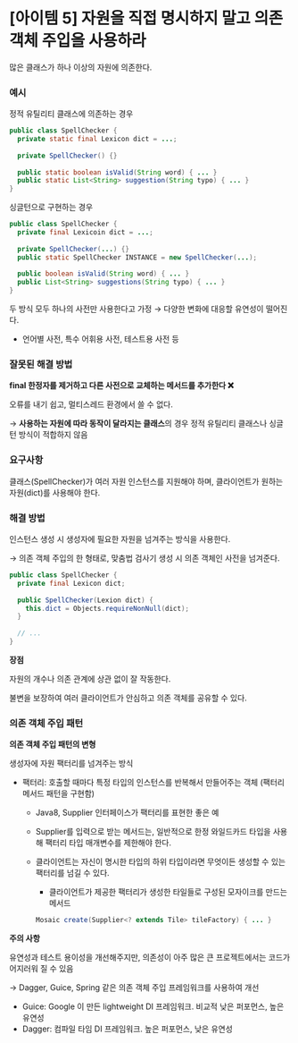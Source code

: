 # [아이템 5] 자원을 직접 명시하지 말고 의존 객체 주입을 사용하라

많은 클래스가 하나 이상의 자원에 의존한다. 

### 예시

정적 유틸리티 클래스에 의존하는 경우

```java
public class SpellChecker {
  private static final Lexicon dict = ...;
  
  private SpellChecker() {}
  
  public static boolean isValid(String word) { ... }
  public static List<String> suggestion(String typo) { ... }
}
```

싱글턴으로 구현하는 경우

```java
public class SpellChecker {
  private final Lexicoin dict = ...;
  
  private SpellChecker(...) {}
  public static SpellChecker INSTANCE = new SpellChecker(...);
  
  public boolean isValid(String word) { ... }
  public List<String> suggestions(String typo) { ... }
}
```

두 방식 모두 하나의 사전만 사용한다고 가정 → 다양한 변화에 대응할 유연성이 떨어진다.

- 언어별 사전, 특수 어휘용 사전, 테스트용 사전 등

### 잘못된 해결 방법

**final 한정자를 제거하고 다른 사전으로 교체하는 메서드를 추가한다 ❌**

오류를 내기 쉽고, 멀티스레드 환경에서 쓸 수 없다. 

→ **사용하는 자원에 따라 동작이 달라지는 클래스**의 경우 정적 유틸리티 클래스나 싱글턴 방식이 적합하지 않음

### 요구사항

클래스(SpellChecker)가 여러 자원 인스턴스를 지원해야 하며, 클라이언트가 원하는 자원(dict)를 사용해야 한다.

### 해결 방법

인스턴스 생성 시 생성자에 필요한 자원을 넘겨주는 방식을 사용한다.

→ 의존 객체 주입의 한 형태로, 맞춤법 검사기 생성 시 의존 객체인 사전을 넘겨준다.

```java
public class SpellChecker {
  private final Lexicon dict;
  
  public SpellChecker(Lexion dict) {
    this.dict = Objects.requireNonNull(dict);
  }
  
  // ...
}
```

**장점**

자원의 개수나 의존 관계에 상관 없이 잘 작동한다.

불변을 보장하여 여러 클라이언트가 안심하고 의존 객체를 공유할 수 있다.

### 의존 객체 주입 패턴

**의존 객체 주입 패턴의 변형**

생성자에 자원 팩터리를 넘겨주는 방식

- 팩터리: 호출할 때마다 특정 타입의 인스턴스를 반복해서 만들어주는 객체 (팩터리 메서드 패턴을 구현함)
    - Java8, Supplier<T> 인터페이스가 팩터리를 표현한 좋은 예
    - Supplier<T>를 입력으로 받는 메서드는, 일반적으로 한정 와일드카드 타입을 사용해 팩터리 타입 매개변수를 제한해야 한다.
    - 클라이언트는 자신이 명시한 타입의 하위 타입이라면 무엇이든 생성할 수 있는 팩터리를 넘길 수 있다.
        - 클라이언트가 제공한 팩터리가 생성한 타일들로 구성된 모자이크를 만드는 메서드
        
        ```java
        Mosaic create(Supplier<? extends Tile> tileFactory) { ... }
        ```
        

**주의 사항**

유연성과 테스트 용이성을 개선해주지만, 의존성이 아주 많은 큰 프로젝트에서는 코드가 어지러워 질 수 있음

→ Dagger, Guice, Spring 같은 의존 객체 주입 프레임워크를 사용하여 개선

- Guice: Google 이 만든 lightweight DI 프레임워크. 비교적 낮은 퍼포먼스, 높은 유연성
- Dagger: 컴파일 타임 DI 프레임워크. 높은 퍼포먼스, 낮은 유연성
